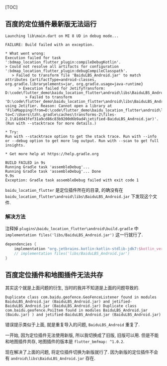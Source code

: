 [TOC]

## 百度的定位插件最新版无法运行

```
Launching lib\main.dart on MI 8 UD in debug mode...

FAILURE: Build failed with an exception.

* What went wrong:
Execution failed for task ':bdmap_location_flutter_plugin:compileDebugKotlin'.
> Could not resolve all artifacts for configuration ':bdmap_location_flutter_plugin:debugCompileClasspath'.
   > Failed to transform file 'BaiduLBS_Android.jar' to match attributes {artifactType=android-classes, org.gradle.libraryelements=jar, org.gradle.usage=java-runtime}
      > Execution failed for JetifyTransform: D:\code\flutter_demo\baidu_location_flutter\android\libs\BaiduLBS_Android.jar.
         > Failed to transform 'D:\code\flutter_demo\baidu_location_flutter\android\libs\BaiduLBS_Android.jar' using Jetifier. Reason: Cannot open a library at 'FileMapping(from=D:\code\flutter_demo\baidu_location_flutter\android\libs\BaiduLBS_Android.jar, to=C:\Users\tzh\.gradle\caches\transforms-2\files-2.1\81dd43fef31a9cd86c83b9200d6b9ad4\jetified-BaiduLBS_Android.jar)'. (Run with --stacktrace for more details.)

* Try:
Run with --stacktrace option to get the stack trace. Run with --info or --debug option to get more log output. Run with --scan to get full insights.     

* Get more help at https://help.gradle.org

BUILD FAILED in 9s
Running Gradle task 'assembleDebug'...
Running Gradle task 'assembleDebug'... Done                         9.9s
Exception: Gradle task assembleDebug failed with exit code 1
```

`baidu_location_flutter` 是定位插件所在的目录, 
的确没有在 `baidu_location_flutter\android\libs\BaiduLBS_Android.jar` 下发现这个文件.

### 解决方法

注释掉 `plugins\baidu_location_flutter\android\build.gradle` 中
`implementation files('libs/BaiduLBS_Android.jar')` 这一行就行了.

```gradle
dependencies {
    implementation "org.jetbrains.kotlin:kotlin-stdlib-jdk7:$kotlin_version"
    // implementation files('libs/BaiduLBS_Android.jar')
}
```




## 百度定位插件和地图插件无法共存

其实这个就是上面问题的衍生, 当时的我并不知道是上面的问题导致的.

```
Duplicate class com.baidu.geofence.GeoFenceListener found in modules BaiduLBS_Android.jar (BaiduLBS_Android.jar) and jetified-BaiduLBS_Android.jar (BaiduLBS_Android.jar) Duplicate class com.baidu.geofence.PoiItem found in modules BaiduLBS_Android.jar (Baidu.jar) ) and jetified-BaiduLBS_Android.jar (BaiduLBS_Android.jar)
```

错误提示类似于上面, 就是重复导入的问题, `BaiduLBS_Android` 重复了.

一开始, 因为定位插件无法使用新版, 所以我切换成了旧版, 旧版可以用.
但是不能和地图插件共存, 地图插件的版本是 `flutter_bmfmap: ^1.0.2`.

现在解决了上面的问题, 将定位插件切换为新版就行了. 
因为新版的定位插件不会有 `android\libs\BaiduLBS_Android.jar` 存在.




